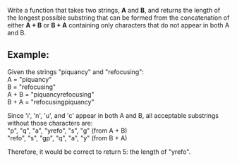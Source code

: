 Write a function that takes two strings, <b>A</b> and <b>B</b>, and returns the length of the longest possible substring that can be formed from the concatenation of either <b>A + B</b> or <b>B + A</b> containing only characters that do not appear in both A and B.


<h2>Example:</h2>

Given the strings "piquancy" and "refocusing":<br>
A = "piquancy"<br>
B = "refocusing"<br>
A + B = "piquancyrefocusing"<br>
B + A = "refocusingpiquancy"<br>


Since 'i', 'n', 'u', and 'c' appear in both A and B, all acceptable substrings without those characters are:<br>
"p", "q", "a", "yrefo", "s", "g" (from A + B)<br>
"refo", "s", "gp", "q", "a", "y" (from B + A)<br>

Therefore, it would be correct to return 5: the length of "yrefo".

